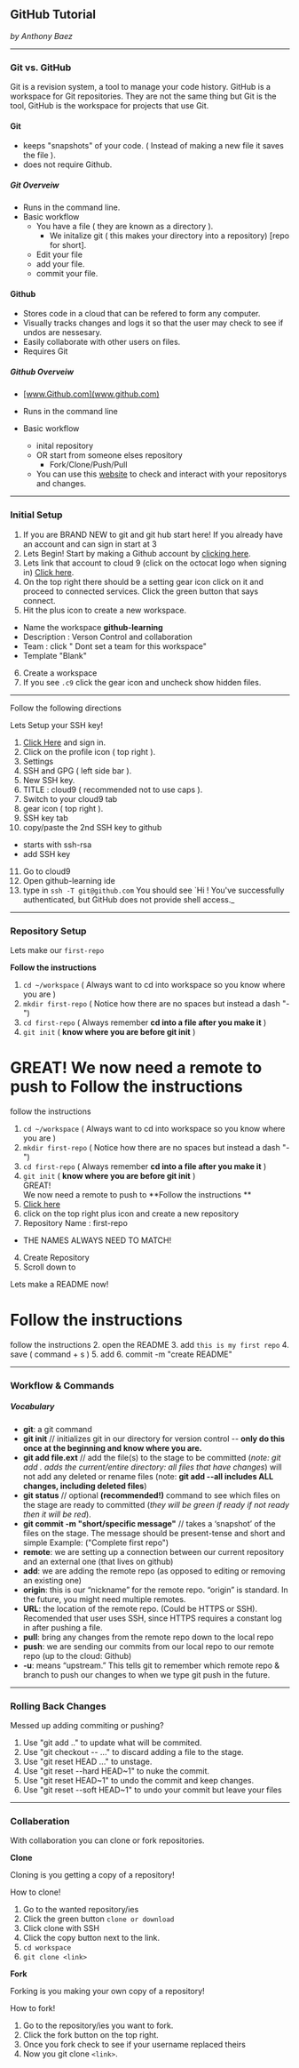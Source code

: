 ## GitHub Tutorial

_by Anthony Baez_

---
### Git vs. GitHub

Git is a revision system, a tool to manage your code history. GitHub is a workspace for Git repositories. They are not the same thing but Git is the tool, GitHub is the workspace for projects that use Git.

#### Git 
* keeps "snapshots" of your code. ( Instead of making a new file it saves the file ).
* does not require Github.
##### Git Overveiw
* Runs in the command line.
* Basic workflow
  * You have a file ( they are known as a directory ).
    * We initalize git ( this makes your directory into a repository) [repo for short].
  * Edit your file 
  * add your file.
  * commit your file.
 
#### Github
* Stores code in a cloud that can be refered to form any computer.
* Visually tracks changes and logs it so that the user may check to see if undos are nessesary.
* Easily collaborate with other users on files.
* Requires Git
##### Github Overveiw
* [www.Github.com](www.github.com) 

* Runs in the command line
* Basic workflow
  * inital repository
  * OR start from someone elses repository 
    * Fork/Clone/Push/Pull
  * You can use this [website](www.github.com) to check and interact with your repositorys and changes.
  


---
### Initial Setup
1. If you are BRAND NEW to git and git hub start here! If you already have an account and can sign in start at 3
2. Lets Begin! Start by making a Github account by [clicking here](www.https://github.com). 
3. Lets link that account to cloud 9 (click on the octocat logo when signing in) [Click here](c9.io/login).
4. On the top right there should be a setting gear icon click on it and proceed to connected services. Click the green button that says connect.
5. Hit the plus icon to create a new workspace.
* Name the workspace **github-learning**
* Description : Verson Control and collaboration
* Team : click " Dont set a team for this workspace"
* Template "Blank"
6. Create a workspace
7. If you see `.c9` click the gear icon and uncheck show hidden files.

---

Follow the following directions

Lets Setup your SSH key!
1. [Click Here](www.github.com) and sign in.
2. Click on the profile icon ( top right ).
3. Settings 
4. SSH and GPG ( left side bar ).
5. New SSH key.
6. TITLE : cloud9 ( recommended not to use caps ).
7. Switch to your cloud9 tab
8. gear icon ( top right ).
9. SSH key tab 
10. copy/paste the 2nd SSH key to github
  * starts with ssh-rsa
  * add SSH key
11. Go to cloud9
12. Open github-learning ide
13. type in `ssh -T git@github.com`
 You should see `Hi <your username>! You've successfully authenticated, but GitHub does not provide shell access._
---
### Repository Setup
Lets make our `first-repo`


**Follow the instructions**
1. `cd ~/workspace` ( Always want to cd into workspace so you know where you are )
2. `mkdir first-repo` ( Notice how there are no spaces but instead a dash "-")
3. `cd first-repo` ( Always remember **cd into a file after you make it** )
4. `git init` ( **know where you are before git init** )

GREAT!
We now need a remote to push to 
**Follow the instructions**
=======
follow the instructions 
1. `cd ~/workspace` ( Always want to cd into workspace so you know where you are )
2. `mkdir first-repo` ( Notice how there are no spaces but instead a dash "-")
3. `cd first-repo` ( Always remember **cd into a file after you make it** )
4. `git init` ( **know where you are before git init** )  
GREAT!  
We now need a remote to push to
**Follow the instructions ** 
1. [Click here](github.com)
2. click on the top right plus icon and create a new repository
3. Repository Name : first-repo
  * THE NAMES ALWAYS NEED TO MATCH!
4. Create Repository 
5. Scroll down to 

Lets make a README now!

**Follow the instructions**
=======
follow the instructions
2. open the README
3. add `this is my first repo`
4. save ( command + s )
5. add 
6. commit -m "create README"



---
### Workflow & Commands
##### Vocabulary 
* **git**: a git command
* **git init** // initializes git in our directory for version control -- **only do this once at the beginning and know where you are.**
* **git add file.ext** // add the file(s) to the stage to be committed (_note: git add . adds the current/entire directory: all files that have changes_) will not add any deleted or rename files
(note: **git add --all  includes ALL changes, including deleted files**)
* **git status** // optional **(recommended!)** command to see which files on the stage are ready to committed (_they will be green if ready if not ready then it will be red_).
* **git commit -m "short/specific message"** // takes a ‘snapshot’ of the files on the stage. The message should be present-tense and short and simple Example: ("Complete first repo")
* **remote**: we are setting up a connection between our current repository and an external one (that lives on github)
* **add**: we are adding the remote repo (as opposed to editing or removing an existing one)
* **origin**: this is our “nickname” for the remote repo.  “origin” is standard.  In the future, you might need multiple remotes.
* **URL**: the location of the remote repo.  (Could be HTTPS or SSH). Recomended that user uses SSH, since HTTPS requires a constant log in after pushing a file.
* **pull**: bring any changes from the remote repo down to the local repo
* **push**: we are sending our commits from our local repo to our remote repo (up to the cloud: Github)
* **-u**: means “upstream.” This tells git to remember which remote repo & branch to push our changes to when we type git push in the future.
---
### Rolling Back Changes
Messed up adding commiting or pushing?

1. Use "git add <file>.." to update what will be commited.
2. Use "git checkout -- <file>..." to discard adding a file to the stage.
3. Use "git reset HEAD <file>..." to unstage.
4. Use "git reset --hard HEAD~1" to nuke the commit.
5. Use "git reset HEAD~1" to undo the commit and keep changes.
6. Use "git reset --soft HEAD~1" to undo your commit but leave your files

---

### Collaberation
With collaboration you can clone or fork repositories.

**Clone**

Cloning is you getting a copy of a repository!

How to clone!
1. Go to the wanted repository/ies 
2. Click the green button `clone or download`
3. Click clone with SSH
4. Click the copy button next to the link.
5. `cd workspace`
6. `git clone <link>`

**Fork**

Forking is you making your own copy of a repository!

How to fork!
1. Go to the repository/ies you want to fork.
2. Click the fork button on the top right.
3. Once you fork check to see if your username replaced theirs 
4. Now you git clone `<link>`.

